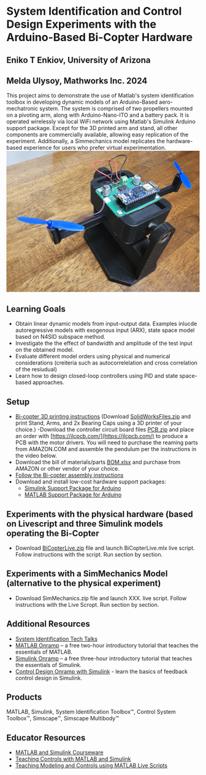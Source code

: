 # System Identification and Control Design Experiments with the Arduino-Based Bi-Copter Hardware 
## Eniko T Enkiov, University of Arizona
## Melda Ulysoy, Mathworks Inc. 2024
This project aims to demonstrate the use of Matlab's system identification toolbox in developing dynamic models of an Arduino-Based aero-mechatronic system. The system is comprised of two propellers mounted on a pivoting arm, along with Arduino-Nano-ITO and a battery pack. It is operated wirelessly via local WiFi network using Matlab's Simulink Arduino support package. Except for the 3D printed arm and stand, all other components are commercially available, allowing easy replication of the experiment. Additionally, a Simmechanics model replicates the hardware-based experience for users who prefer virtual experimentation.
<img src="BiNano.jpg" width="600">


## Learning Goals
- Obtain linear dynamic models from input-output data. Examples inlucde autoregressive models with exogenous input (ARX), state space model based on N4SID subspace method.
- Investigate the the effect of bandwidth and amplitude of the test input on the obtained model. 
- Evaluate different model orders using physical and numerical considerations (creiteria such as autocorrelelation and cross correlation of the resiudual)
- Learn how to design closed-loop controllers using PID and state space-based approaches. 

## Setup
- [Bi-copter 3D printing instructions](https://www.youtube.com/watch?v=3kPK0pJ30wg) (Download [SolidWorksFiles.zip](https://github.com/eenikov/BiCopter_SystemID_Project/blob/main/SolidWorksFiles.zip) and print  Stand, Arms, and 2x Bearing Caps using a 3D printer of your choice.)
-Download the controller circuit board files [PCB.zip](https://github.com/eenikov/BiCopter_SystemID_Project/blob/main/PCB.zip) and place an order with [https://jlcpcb.com/](https://jlcpcb.com/) to produce a PCB with the motor drivers. You will need to purchase the reaming parts from AMAZON.COM and assemble the pendulum per the instructions in the video below.
-  Download the bill of materials/parts [BOM.xlsx](https://github.com/eenikov/BiCopter_SystemID_Project/blob/main/BOM.xlsx) and purchase from AMAZON or other vendor of your choice.
- [Follow the Bi-copter assembly instructions](https://www.youtube.com/watch?v=vzXoB-3JaGU)
- Download and install low-cost hardware support packages:
  * [Simulink Support Package for Arduino](https://www.mathworks.com/hardware-support/arduino.html#simulink)
  * [MATLAB Support Package for Arduino](https://www.mathworks.com/hardware-support/arduino.html#matlab)
 
## Experiments with the physical hardware (based on Livescript and three Simulink models operating the Bi-Copter
- Download [BiCopterLive.zip](https://github.com/eenikov/BiCopter_SystemID_Project/blob/main/BiCopterLive.zip) file and launch BiCopterLive.mlx live script. Follow instructions with the script. Run section by section.

## Experiments with a SimMechanics Model (alternative to the physical experiment)
- Download SimMechanics.zip file and launch XXX. live script. Follow instructions with the Live Scropt. Run section by section.

## Additional Resources
- [System Identification Tech Talks](https://www.mathworks.com/videos/series/system-identification.html)
- [MATLAB Onramp](https://www.mathworks.com/learn/tutorials/matlab-onramp.html) – a free two-hour introductory tutorial that teaches the essentials of MATLAB.
- [Simulink Onramp](https://www.mathworks.com/learn/tutorials/simulink-onramp.html) – a free three-hour introductory tutorial that teaches the essentials of Simulink.
- [Control Design Onramp with Simulink](https://matlabacademy.mathworks.com/details/control-design-onramp-with-simulink/controls) - learn the basics of feedback control design in Simulink.

## Products
MATLAB, Simulink, System Identification Toolbox™, Control System Toolbox™, Simscape™, Simscape Multibody™

## Educator Resources
- [MATLAB and Simulink Courseware](https://www.mathworks.com/academia/courseware.html)
- [Teaching Controls with MATLAB and Simulink](https://www.mathworks.com/academia/courseware/teaching-controls-with-matlab-and-simulink.html)
- [Teaching Modeling and Controls using MATLAB Live Scripts](https://www.mathworks.com/videos/teaching-modeling-and-controls-with-the-matlab-live-editor-1623992486476.html?s_tid=srchtitle_teaching%20modeling%20and%20controls_1)

